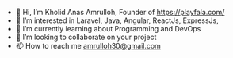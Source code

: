 - 👋 Hi, I’m Kholid Anas Amrulloh, Founder of https://playfala.com/
- 👀 I’m interested in Laravel, Java, Angular, ReactJs, ExpressJs,
- 🌱 I’m currently learning about Programming and DevOps
- 💞️ I’m looking to collaborate on your project
- 📫 How to reach me amrulloh30@gmail.com
